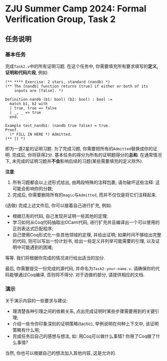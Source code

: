 # ZJU Summer Camp 2024: Formal Verification Group, Task 2

## 任务说明

### 基本任务

完成`Task2.v`中的所有证明习题.
在这个任务中, 你需要填充所有要求填写的**定义, 证明和代码片段**, 例如:
```coq
(** **** Exercise: 2 stars, standard (nandb) *)
(** The [nandb] function returns [true] if either or both of its
    inputs are [false]. *)

Definition nandb (b1: bool) (b2: bool) : bool :=
  match b1, b2 with
  | true, true => false
  | _, _ => true
  end.

Example test_nandb1: (nandb true false) = true.
Proof.
  (* FILL IN HERE *) Admitted.
(** [] *)
```
即为一道2星的证明习题. 为了完成习题, 你需要把所有的`Admitted`替换成你的证明.
完成后, 你将获得2分. 基本任务的得分为所有的证明题得分的**总和**.
在通常情况下, 未完成的证明习题并**不会**影响后续的习题(某些需要填充的定义除外).

**注意**:
1. 所有习题都会以上述形式给出, 由两段特殊的注释包裹; 请勿破坏这些注释: 这可能会影响你的分数;
2. 完成后, 你需要删除所有的`magic`与`Admitted`, 而并不仅仅是将它们注释起来.

(选做) 完成上述文件后, 你可以接着自己进行扩充, 例如:
- 根据已有的代码, 自己发现并证明一些其他的定理;
- 学习如何从Coq代码抽取出OCaml代码, 进行扩充并且编译出一个可以使用的正则表达式匹配程序;
- 自己使用Coq形式化一些其他领域的定理, 并给出证明; 如果时间不够给出完整的代码, 则可以写出一份计划书, 给出一些定义并列举可能需要的引理, 以及证明中可能遇到的困难;

等等. 我们将根据你完成的情况进行给出适当的加分.

最后, 你需要提交一份完成的源代码, 并命名为`Task2-your-name.v`.
请确保你的代码能够通过Coq编译, 否则将不得分.
对于选做的部分, 请提供相应的文档.

### 演示

关于演示内容的一些要求与建议:
- 理清楚各种引理之间的依赖关系, 点出完成证明时某些步骤需要用到的关键引理;
- 介绍一些令你印象深刻的证明策略(tactic), 举例说明在何种上下文中, 该证明策略有什么用;
- 完成任务后自己的感想与想法, 如: 用Coq可以做什么事情? 你用了Coq做了什么事情?

当然, 你也可以根据自己的想法加入其他内容, 这是允许的.
